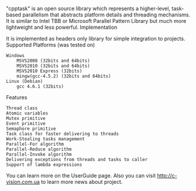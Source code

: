 "cpptask" is an open source library which represents a higher-level, task-based parallelism that abstracts platform details and threading mechanisms. It is similar to Intel TBB or Microsoft Parallel Pattern Library but much more lightweight and less powerful.
Implementation

It is implemented as headers only library for simple integration to projects.
Supported Platforms (was tested on)

    Windows
        MSVS2008 (32bits and 64bits)
        MSVS2010 (32bits and 64bits)
        MSVS2010 Express (32bits)
        mingw(gcc-4.5.2) (32bits and 64bits) 
    Linux (Debian)
        gcc 4.6.1 (32bits) 

Features

    Thread class
    Atomic variables
    Mutex primitive
    Event primitive
    Semaphore primitive
    Task class for faster delivering to threads
    Work-Stealing tasks management
    Parallel-For algorithm
    Parallel-Reduce algorithm
    Parallel-Invoke algorithm
    Delivering exceptions from threads and tasks to caller
    Support of lambda expressions 

You can learn more on the UserGuide page. Also you can visit http://c-vision.com.ua to learn more news about project. 
